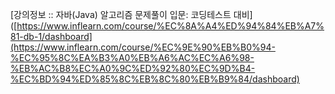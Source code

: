 [강의정보 :: 자바(Java) 알고리즘 문제풀이 입문: 코딩테스트 대비]([https://www.inflearn.com/course/%EC%8A%A4%ED%94%84%EB%A7%81-db-1/dashboard](https://www.inflearn.com/course/%EC%9E%90%EB%B0%94-%EC%95%8C%EA%B3%A0%EB%A6%AC%EC%A6%98-%EB%AC%B8%EC%A0%9C%ED%92%80%EC%9D%B4-%EC%BD%94%ED%85%8C%EB%8C%80%EB%B9%84/dashboard)
